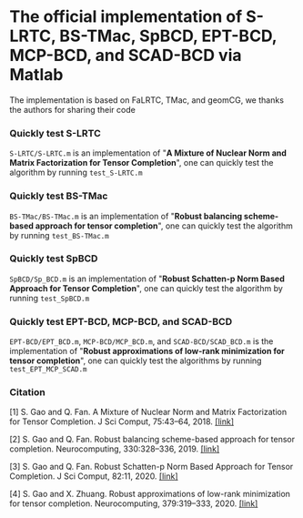 # The official implementation of S-LRTC, BS-TMac, SpBCD, EPT-BCD, MCP-BCD, and SCAD-BCD via Matlab
The implementation is based on FaLRTC, TMac, and geomCG, we thanks the authors for sharing their code
### Quickly test S-LRTC
```S-LRTC/S-LRTC.m``` is an implementation of "**A Mixture of Nuclear Norm and Matrix Factorization for Tensor Completion**", one can quickly test the algorithm by running ```test_S-LRTC.m```

### Quickly test BS-TMac
```BS-TMac/BS-TMac.m``` is an implementation of "**Robust balancing scheme-based approach for tensor completion**", one can quickly test the algorithm by running ```test_BS-TMac.m```

### Quickly test SpBCD
```SpBCD/Sp_BCD.m``` is an implementation of "**Robust Schatten-p Norm Based Approach for Tensor Completion**", one can quickly test the algorithm by running ```test_SpBCD.m```

### Quickly test EPT-BCD, MCP-BCD, and SCAD-BCD
```EPT-BCD/EPT_BCD.m```, ```MCP-BCD/MCP_BCD.m```, and ```SCAD-BCD/SCAD_BCD.m``` is the implementation of "**Robust approximations of low-rank minimization for tensor completion**", one can quickly test the algorithms by running ```test_EPT_MCP_SCAD.m```

### Citation
[1] S. Gao and Q. Fan. A Mixture of Nuclear Norm and Matrix Factorization for Tensor Completion. J Sci Comput, 75:43–64, 2018. [[link]](https://doi.org/10.1007/s10915-017-0521-9)

[2] S. Gao and Q. Fan. Robust balancing scheme-based approach for tensor completion. Neurocomputing, 330:328–336, 2019. [[link]](https://doi.org/10.1016/j.neucom.2018.11.033)

[3] S. Gao and Q. Fan. Robust Schatten-p Norm Based Approach for Tensor Completion. J Sci Comput, 82:11, 2020. [[link]](https://doi.org/10.1007/s10915-019-01108-9)

[4] S. Gao and X. Zhuang. Robust approximations of low-rank minimization for tensor completion. Neurocomputing, 379:319–333, 2020. [[link]](https://doi.org/10.1016/j.neucom.2019.10.086)

